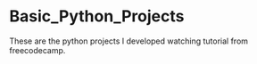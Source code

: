 # Basic_Python_Projects

These are the python projects I developed watching tutorial from freecodecamp. 

